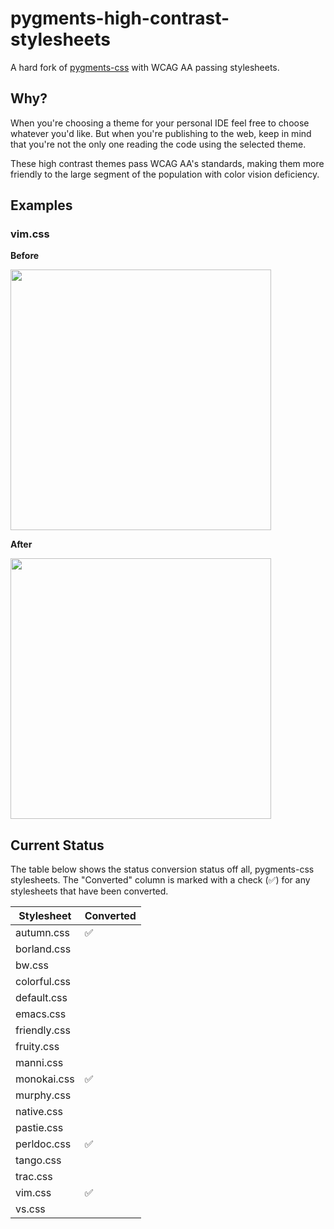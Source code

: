# pygments-high-contrast-stylesheets

A hard fork of [pygments-css](https://github.com/richleland/pygments-css) with WCAG AA passing stylesheets.

## Why?

When you're choosing a theme for your personal IDE feel free to choose whatever you'd like. But when you're publishing to the web, keep in mind that you're not the only one reading the code using the selected theme.

These high contrast themes pass WCAG AA's standards, making them more friendly to the large segment of the population with color vision deficiency.

## Examples

### vim.css

**Before**

<img src="https://i.imgur.com/CCsPfAc.png" width=417>

**After**

<img src="https://i.imgur.com/UfuIPtX.png" width=417>

## Current Status

The table below shows the status conversion status off all, pygments-css stylesheets. The "Converted" column is marked with a check (✅) for any stylesheets that have been converted.

|Stylesheet|Converted|
|---|---|
|autumn.css|✅|
|borland.css||
|bw.css||
|colorful.css||
|default.css||
|emacs.css||
|friendly.css||
|fruity.css||
|manni.css||
|monokai.css|✅|
|murphy.css||
|native.css||
|pastie.css||
|perldoc.css|✅|
|tango.css||
|trac.css||
|vim.css|✅|
|vs.css||
